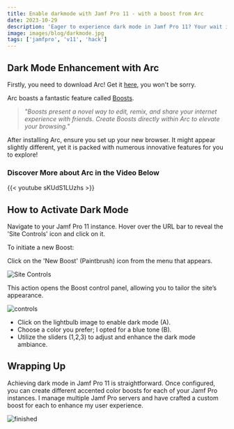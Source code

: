 ```yaml
---
title: Enable darkmode with Jamf Pro 11 - with a boost from Arc
date: 2023-10-29
description: 'Eager to experience dark mode in Jamf Pro 11? Your wait is over! Enhance your user experience with Arc and a whole lot more.'
image: images/blog/darkmode.jpg
tags: ['jamfpro', 'v11', 'hack']
---
```


## Dark Mode Enhancement with Arc

Firstly, you need to download Arc! Get it [here](https://arc.net), you won't be sorry.

Arc boasts a fantastic feature called [Boosts](https://arc.net/boosts).

>*"Boosts present a novel way to edit, remix, and share your internet experience with friends. Create Boosts directly within Arc to elevate your browsing."*

After installing Arc, ensure you set up your new browser. It might appear slightly different, yet it is packed with numerous innovative features for you to explore!

### Discover More about Arc in the Video Below

{{< youtube sKUdS1LUzhs >}}

## How to Activate Dark Mode

Navigate to your Jamf Pro 11 instance. Hover over the URL bar to reveal the 'Site Controls' icon and click on it.

To initiate a new Boost:

Click on the 'New Boost' (Paintbrush) icon from the menu that appears.

![Site Controls](https://share.cleanshot.com/y0ydSF6J+)

This action opens the Boost control panel, allowing you to tailor the site’s appearance.

![controls](https://blog.motionbug.com/images/blog/boostdark.jpg)

- Click on the lightbulb image to enable dark mode (A).
- Choose a color you prefer; I opted for a blue tone (B).
- Utilize the sliders (1,2,3) to adjust and enhance the dark mode ambiance.

## Wrapping Up

Achieving dark mode in Jamf Pro 11 is straightforward. Once configured, you can create different accented color boosts for each of your Jamf Pro instances. I manage multiple Jamf Pro servers and have crafted a custom boost for each to enhance my user experience.

![finished](https://blog.motionbug.com/images/blog/darkmode.jpg)
